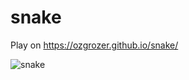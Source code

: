 # snake

Play on https://ozgrozer.github.io/snake/

![snake](https://github.com/ozgrozer/snake/snake.jpg)